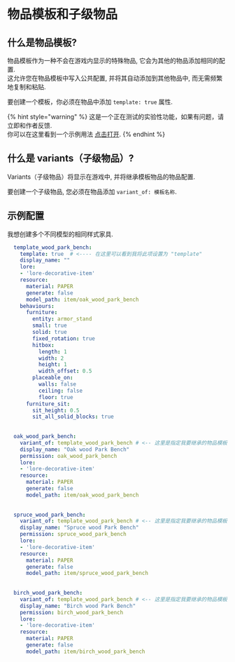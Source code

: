 # 物品模板和子级物品

## 什么是物品模板?

物品模板作为一种不会在游戏内显示的特殊物品, 它会为其他的物品添加相同的配置.  
这允许您在物品模板中写入公共配置, 并将其自动添加到其他物品中, 而无需频繁地复制和粘贴.

要创建一个模板，你必须在物品中添加 `template: true` 属性.

{% hint style="warning" %}
这是一个正在测试的实验性功能，如果有问题，请立即和作者反馈.  
你可以在这里看到一个示例用法 [点击打开](https://www.spigotmc.org/resources/furniture-itemsadder-more-furniture.93193/).
{% endhint %}

## 什么是 variants（子级物品）?

Variants（子级物品）将显示在游戏中, 并将继承模板物品的物品配置.

要创建一个子级物品, 您必须在物品添加 `variant_of: 模板名称`.

## 示例配置

我想创建多个不同模型的相同样式家具.

```yaml
  template_wood_park_bench:
    template: true  # <---- 在这里可以看到我将此项设置为 "template"
    display_name: ""
    lore:
    - 'lore-decorative-item'
    resource:
      material: PAPER
      generate: false
      model_path: item/oak_wood_park_bench
    behaviours:
      furniture:
        entity: armor_stand
        small: true
        solid: true
        fixed_rotation: true
        hitbox:
          length: 1
          width: 2
          height: 1
          width_offset: 0.5
        placeable_on:
          walls: false
          ceiling: false
          floor: true
      furniture_sit:
        sit_height: 0.5
        sit_all_solid_blocks: true
        
        
  oak_wood_park_bench:
    variant_of: template_wood_park_bench # <-- 这里是指定我要继承的物品模板
    display_name: "Oak wood Park Bench"
    permission: oak_wood_park_bench
    lore:
    - 'lore-decorative-item'
    resource:
      material: PAPER
      generate: false
      model_path: item/oak_wood_park_bench
      
      
  spruce_wood_park_bench:
    variant_of: template_wood_park_bench # <-- 这里是指定我要继承的物品模板
    display_name: "Spruce wood Park Bench"
    permission: spruce_wood_park_bench
    lore:
    - 'lore-decorative-item'
    resource:
      material: PAPER
      generate: false
      model_path: item/spruce_wood_park_bench
      
      
  birch_wood_park_bench:
    variant_of: template_wood_park_bench # <-- 这里是指定我要继承的物品模板
    display_name: "Birch wood Park Bench"
    permission: birch_wood_park_bench
    lore:
    - 'lore-decorative-item'
    resource:
      material: PAPER
      generate: false
      model_path: item/birch_wood_park_bench
```



